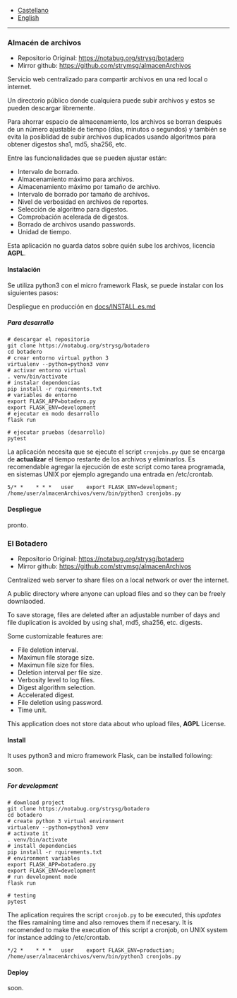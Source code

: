 * [Castellano](#es)
* [English](#en)
----
<h3 id="es">Almacén de archivos</h3>

- Repositorio Original: https://notabug.org/strysg/botadero
- Mirror github: https://github.com/strymsg/almacenArchivos

Servicio web centralizado para compartir archivos en una red local o internet.

Un directorio público donde cualquiera puede subir archivos y estos se pueden descargar libremente.

Para ahorrar espacio de almacenamiento, los archivos se borran después de un número ajustable de tiempo (días, minutos o segundos) y también se evita la posiblidad de subir archivos duplicados usando algoritmos para obtener digestos sha1, md5, sha256, etc. 

Entre las funcionalidades que se pueden ajustar están:

* Intervalo de borrado.
* Almacenamiento máximo para archivos.
* Almacenamiento máximo por tamaño de archivo.
* Intervalo de borrado por tamaño de archivos.
* Nivel de verbosidad en archivos de reportes.
* Selección de algoritmo para digestos.
* Comprobación acelerada de digestos.
* Borrado de archivos usando passwords.
* Unidad de tiempo.

Esta aplicación no guarda datos sobre quién sube los archivos, licencia **AGPL**.

#### Instalación ####

Se utiliza python3 con el micro framework Flask, se puede instalar con los siguientes pasos:

Despliegue en producción en [docs/INSTALL.es.md](docs/INSTALL.es.md)

##### Para desarrollo #####

    # descargar el repositorio
    git clone https://notabug.org/strysg/botadero
	cd botadero
	# crear entorno virtual python 3
	virtualenv --python=python3 venv
	# activar entorno virtual
	. venv/bin/activate
	# instalar dependencias
	pip install -r rquirements.txt
	# variables de entorno
	export FLASK_APP=botadero.py
	export FLASK_ENV=development
	# ejecutar en modo desarrollo
	flask run

    # ejecutar pruebas (desarrollo)
	pytest

La aplicación necesita que se ejecute el script `cronjobs.py` que se encarga de **actualizar** el tiempo restante de los archivos y eliminarlos. Es recomendable agregar la ejecución de este script como tarea programada, en sistemas UNIX por ejemplo agregando una entrada en /etc/crontab.

```
5/* *    * * *   user    export FLASK_ENV=development; /home/user/almacenArchivos/venv/bin/python3 cronjobs.py
```
#### Despliegue ####

pronto.

<h3 id="en">El Botadero</h3>

- Repositorio Original: https://notabug.org/strysg/botadero
- Mirror github: https://github.com/strymsg/almacenArchivos

Centralized web server to share files on a local network or over the internet. 

A public directory where anyone can upload files and so they can be freely downlaoded.

To save storage, files are deleted after an adjustable number of days and file duplication is avoided by using sha1, md5, sha256, etc. digests.

Some customizable features are:

* File deletion interval.
* Maximun file storage size.
* Maximun file size for files.
* Deletion interval per file size.
* Verbosity level to log files.
* Digest algorithm selection.
* Accelerated digest.
* File deletion using password.
* Time unit.

This application does not store data about who upload files, **AGPL** License.

#### Install ####

It uses python3 and micro framework Flask, can be installed following:

soon.
	
##### For development #####

    # download project
    git clone https://notabug.org/strysg/botadero
	cd botadero
	# create python 3 virtual environment
	virtualenv --python=python3 venv
	# activate it
	. venv/bin/activate
	# install dependencies
	pip install -r rquirements.txt
	# environment variables
	export FLASK_APP=botadero.py
	export FLASK_ENV=development
	# run development mode
	flask run

    # testing
    pytest

The aplication requires the script `cronjob.py` to be executed, this *updates* the files ramaining time and also removes them if necesary. It is recomended to make the execution of this script a cronjob, on UNIX system for instance adding to /etc/crontab.

```
*/2 *    * * *   user    export FLASK_ENV=production; /home/user/almacenArchivos/venv/bin/python3 cronjobs.py
```

#### Deploy ####

soon.

